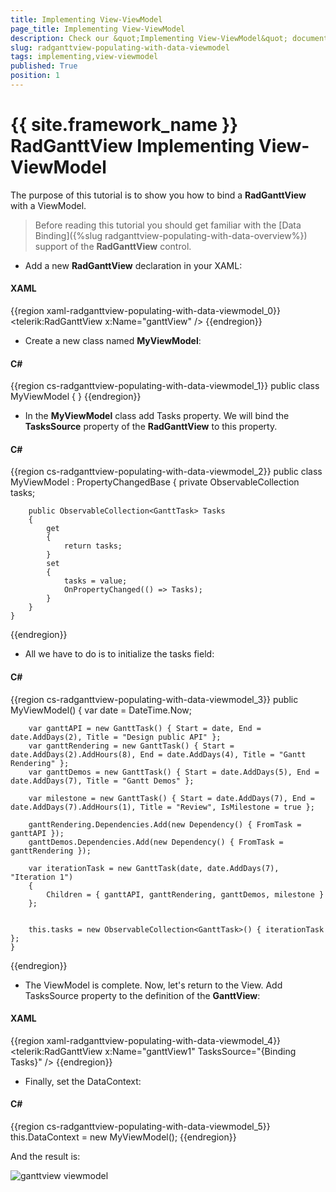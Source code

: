 ```yaml
---
title: Implementing View-ViewModel
page_title: Implementing View-ViewModel
description: Check our &quot;Implementing View-ViewModel&quot; documentation article for the RadGanttView {{ site.framework_name }} control.
slug: radganttview-populating-with-data-viewmodel
tags: implementing,view-viewmodel
published: True
position: 1
---
```


# {{ site.framework_name }} RadGanttView Implementing View-ViewModel

The purpose of this tutorial is to show you how to bind a __RadGanttView__ with a ViewModel.

>Before reading this tutorial you should get familiar with the [Data Binding]({%slug radganttview-populating-with-data-overview%}) support of the __RadGanttView__ control. 

* Add a new __RadGanttView__ declaration in your XAML:

#### __XAML__

{{region xaml-radganttview-populating-with-data-viewmodel_0}}
	<telerik:RadGanttView x:Name="ganttView" />
{{endregion}}

* Create a new class named __MyViewModel__:

#### __C#__

{{region cs-radganttview-populating-with-data-viewmodel_1}}
	public class MyViewModel
	{
	}
{{endregion}}

* In the __MyViewModel__ class add Tasks property. We will bind the __TasksSource__ property of the __RadGanttView__ to this property. 

#### __C#__

{{region cs-radganttview-populating-with-data-viewmodel_2}}
	public class MyViewModel : PropertyChangedBase
	{
	    private ObservableCollection<GanttTask> tasks;
	
	    public ObservableCollection<GanttTask> Tasks
	    {
	        get
	        {
	            return tasks;
	        }
	        set
	        {
	            tasks = value;
	            OnPropertyChanged(() => Tasks);
	        }
	    }
	}
{{endregion}}

* All we have to do is to initialize the tasks field: 

#### __C#__

{{region cs-radganttview-populating-with-data-viewmodel_3}}
	public MyViewModel()
	{
	    var date = DateTime.Now;
	
	    var ganttAPI = new GanttTask() { Start = date, End = date.AddDays(2), Title = "Design public API" };
	    var ganttRendering = new GanttTask() { Start = date.AddDays(2).AddHours(8), End = date.AddDays(4), Title = "Gantt Rendering" };
	    var ganttDemos = new GanttTask() { Start = date.AddDays(5), End = date.AddDays(7), Title = "Gantt Demos" };
	
	    var milestone = new GanttTask() { Start = date.AddDays(7), End = date.AddDays(7).AddHours(1), Title = "Review", IsMilestone = true };
	
	    ganttRendering.Dependencies.Add(new Dependency() { FromTask = ganttAPI });
	    ganttDemos.Dependencies.Add(new Dependency() { FromTask = ganttRendering });
	
	    var iterationTask = new GanttTask(date, date.AddDays(7), "Iteration 1")
	    {
	        Children = { ganttAPI, ganttRendering, ganttDemos, milestone }
	    };
	
	
	    this.tasks = new ObservableCollection<GanttTask>() { iterationTask };
	}
{{endregion}}

* The ViewModel is complete. Now, let's return to the View. Add TasksSource property to the definition of the __GanttView__:

#### __XAML__

{{region xaml-radganttview-populating-with-data-viewmodel_4}}
	<telerik:RadGanttView x:Name="ganttView1" TasksSource="{Binding Tasks}"  />
{{endregion}}

* Finally, set the DataContext: 	

#### __C#__

{{region cs-radganttview-populating-with-data-viewmodel_5}}
	this.DataContext = new MyViewModel();
{{endregion}}

And the result is:

![ganttview viewmodel](images/ganttview_viewmodel.png)